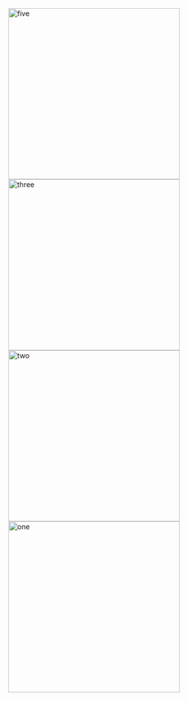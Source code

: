 <img width="344" alt="five" src="https://user-images.githubusercontent.com/49156359/150794867-4f57ea2f-0e4d-4104-aa14-c6a18654cb7a.png">
<img width="344" alt="three" src="https://user-images.githubusercontent.com/49156359/150794873-b8f62635-4867-4778-a097-c2f1b8f06bc4.png">
<img width="344" alt="two" src="https://user-images.githubusercontent.com/49156359/150794885-99b3c2d8-3eef-4f52-bcbb-2a9d50a8b733.png">
<img width="344" alt="one" src="https://user-images.githubusercontent.com/49156359/150794895-aa77a2c4-68e8-433f-ad81-d8d305145390.png">
